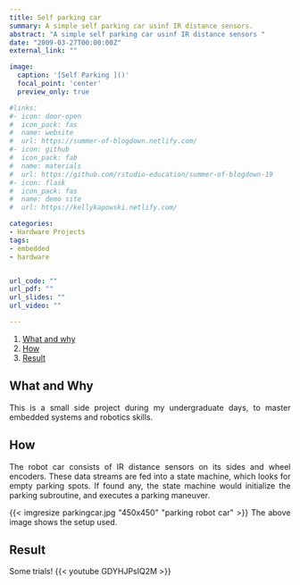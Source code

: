 ```yaml
---
title: Self parking car
summary: A simple self parking car usinf IR distance sensors.
abstract: "A simple self parking car usinf IR distance sensors "
date: "2009-03-27T00:00:00Z"
external_link: ""

image:
  caption: '[Self Parking ]()'
  focal_point: 'center'
  preview_only: true

#links:
#- icon: door-open
#  icon_pack: fas
#  name: website
#  url: https://summer-of-blogdown.netlify.com/
#- icon: github
#  icon_pack: fab
#  name: materials
#  url: https://github.com/rstudio-education/summer-of-blogdown-19
#- icon: flask
#  icon_pack: fas
#  name: demo site
#  url: https://kellykapowski.netlify.com/

categories:
- Hardware Projects
tags:
- embedded
- hardware


url_code: ""
url_pdf: ""
url_slides: ""
url_video: ""

---
```

<DIV align="justify">



 

1. [What and why](#what-and-why)
2. [How](#how)
3. [Result](#results)



## What and Why

This is a small side project during my undergraduate days, to master embedded systems and robotics skills. 

## How
The robot car consists of IR distance sensors on its sides and wheel encoders. These data streams are fed into a state machine, which looks for empty parking spots. If found any, the state machine would initialize the parking subroutine, and executes a parking maneuver.

{{< imgresize parkingcar.jpg "450x450" "parking robot car" >}}
The above image shows the setup used.

## Result


Some trials!
{{< youtube GDYHJPsIQ2M >}}


</DIV>



